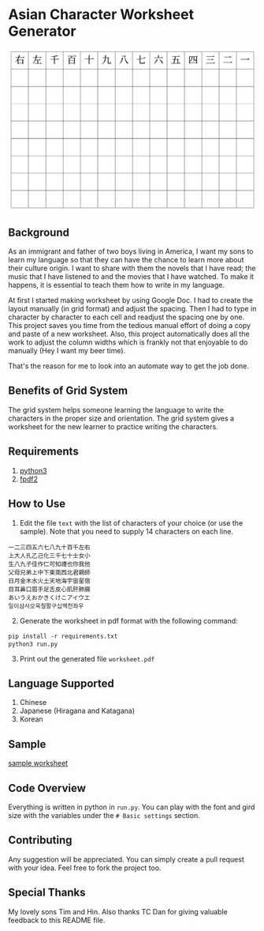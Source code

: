 # Asian  Character Worksheet Generator

![sample worksheet](sample.png)

## Background
As an immigrant and father of two boys living in America, I want my sons to learn my language so that they can have the chance to learn more about their culture origin. I want to share with them the novels that I have read; the music that I have listened to and the movies that I have watched. To make it happens, it is essential to teach them how to write in my language.

At first I started making worksheet by using Google Doc. I had to create the layout manually (in grid format) and adjust the spacing. Then I had to type in character by character to each cell and readjust the spacing one by one. This project saves you time from the tedious manual effort of doing a copy and paste of a new worksheet. Also, this project automatically does all the work to adjust the column widths which is frankly not that enjoyable to do manually (Hey I want my beer time).

That's the reason for me to look into an automate way to get the job done.

## Benefits of Grid System
The grid system helps someone learning the language to write the characters in the proper size and orientation. The grid system gives a worksheet for the new learner to practice writing the characters.

## Requirements
1. [python3](https://www.python.org/downloads/)
2. [fpdf2](https://pypi.org/project/fpdf2/)

## How to Use
1. Edit the file `text` with the list of characters of your choice (or use the sample). Note that you need to supply 14 characters on each line.
```
一二三四五六七八九十百千左右
上大人孔乙己化三千七十士女小
生八九子佳作仁可知禮也你我他
父母兄弟上中下東南西北君親師
日月金木水火土天地海宇宙星宿
目耳鼻口眉手足舌皮心肌肝肺腸
あいうえおかきくけこアイウエ
일이삼사오육칠팔구십백천좌우
```
2. Generate the worksheet in pdf format with the following command:
```
pip install -r requirements.txt
python3 run.py
```
3. Print out the generated file `worksheet.pdf`

## Language Supported
1. Chinese
1. Japanese (Hiragana and Katagana)
1. Korean

## Sample
[sample worksheet](sample-worksheet.pdf)

## Code Overview
Everything is written in python in `run.py`. You can play with the font and gird size with the variables under the `# Basic settings` section.

## Contributing
Any suggestion will be appreciated. You can simply create a pull request with your idea. Feel free to fork the project too.

## Special Thanks
My lovely sons Tim and Hin. Also thanks TC Dan for giving valuable feedback to this README file. 
